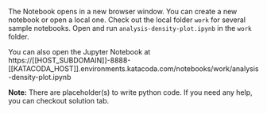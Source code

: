 The Notebook opens in a new browser window. You can create a new notebook or open a local one. Check out the local folder `work` for several sample notebooks. Open and run `analysis-density-plot.ipynb` in the `work` folder.

You can also open the Jupyter Notebook at https://[[HOST_SUBDOMAIN]]-8888-[[KATACODA_HOST]].environments.katacoda.com/notebooks/work/analysis-density-plot.ipynb

**Note:**
There are placeholder(s) to write python code. If you need any help, you can checkout solution tab.